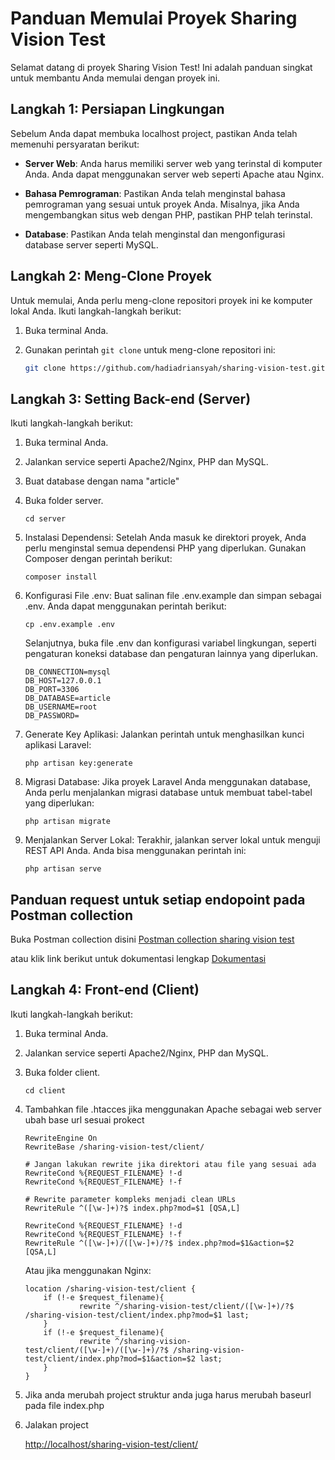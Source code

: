 # Panduan Memulai Proyek Sharing Vision Test

Selamat datang di proyek Sharing Vision Test! Ini adalah panduan singkat untuk membantu Anda memulai dengan proyek ini.

## Langkah 1: Persiapan Lingkungan

Sebelum Anda dapat membuka localhost project, pastikan Anda telah memenuhi persyaratan berikut:

- **Server Web**: Anda harus memiliki server web yang terinstal di komputer Anda. Anda dapat menggunakan server web seperti Apache atau Nginx.

- **Bahasa Pemrograman**: Pastikan Anda telah menginstal bahasa pemrograman yang sesuai untuk proyek Anda. Misalnya, jika Anda mengembangkan situs web dengan PHP, pastikan PHP telah terinstal.

- **Database**: Pastikan Anda telah menginstal dan mengonfigurasi database server seperti MySQL.

## Langkah 2: Meng-Clone Proyek

Untuk memulai, Anda perlu meng-clone repositori proyek ini ke komputer lokal Anda. Ikuti langkah-langkah berikut:

1. Buka terminal Anda.

2. Gunakan perintah `git clone` untuk meng-clone repositori ini:

   ```bash
   git clone https://github.com/hadiadriansyah/sharing-vision-test.github
   ``` 

## Langkah 3: Setting Back-end (Server)

Ikuti langkah-langkah berikut:

1. Buka terminal Anda.

2. Jalankan service seperti Apache2/Nginx, PHP dan MySQL.

3. Buat database dengan nama "article"

4. Buka folder server.
    
    ```
    cd server
    ```

5. Instalasi Dependensi: Setelah Anda masuk ke direktori proyek, Anda perlu menginstal semua dependensi PHP yang diperlukan. Gunakan Composer dengan perintah berikut:
    
    ```
    composer install
    ```

6. Konfigurasi File .env: Buat salinan file .env.example dan simpan sebagai .env. Anda dapat menggunakan perintah berikut:
    
    ```
    cp .env.example .env
    ```

    Selanjutnya, buka file .env dan konfigurasi variabel lingkungan, seperti pengaturan koneksi database dan pengaturan lainnya yang diperlukan.

    ```
    DB_CONNECTION=mysql
    DB_HOST=127.0.0.1
    DB_PORT=3306
    DB_DATABASE=article
    DB_USERNAME=root
    DB_PASSWORD=
    ```

7. Generate Key Aplikasi: Jalankan perintah untuk menghasilkan kunci aplikasi Laravel:
    
    ```
    php artisan key:generate
    ```

8. Migrasi Database: Jika proyek Laravel Anda menggunakan database, Anda perlu menjalankan migrasi database untuk membuat tabel-tabel yang diperlukan:
    
    ```
    php artisan migrate
    ```

9. Menjalankan Server Lokal: Terakhir, jalankan server lokal untuk menguji REST API Anda. Anda bisa menggunakan perintah ini:
    
    ```
    php artisan serve
    ```

## Panduan request untuk setiap endopoint pada Postman collection
    
Buka Postman collection disini [Postman collection sharing vision test](https://winter-firefly-531502.postman.co/workspace/New-Team-Workspace~05a330f3-4bbe-4091-85d0-8287c18a9fb6/collection/23565067-dd680d5c-c703-42f6-9ba4-3d5cccdf4c0b?action=share&creator=23565067)

atau klik link berikut untuk dokumentasi lengkap
[Dokumentasi](https://winter-firefly-531502.postman.co/workspace/05a330f3-4bbe-4091-85d0-8287c18a9fb6/documentation/23565067-dd680d5c-c703-42f6-9ba4-3d5cccdf4c0b?entity=&branch=&version=)

## Langkah 4: Front-end (Client)

Ikuti langkah-langkah berikut:

1. Buka terminal Anda.

2. Jalankan service seperti Apache2/Nginx, PHP dan MySQL.

3. Buka folder client.
    
    ```
    cd client
    ```

4. Tambahkan file .htacces jika menggunakan Apache sebagai web server ubah base url sesuai prokect

    
    ```
    RewriteEngine On
    RewriteBase /sharing-vision-test/client/

    # Jangan lakukan rewrite jika direktori atau file yang sesuai ada
    RewriteCond %{REQUEST_FILENAME} !-d
    RewriteCond %{REQUEST_FILENAME} !-f

    # Rewrite parameter kompleks menjadi clean URLs
    RewriteRule ^([\w-]+)?$ index.php?mod=$1 [QSA,L]

    RewriteCond %{REQUEST_FILENAME} !-d
    RewriteCond %{REQUEST_FILENAME} !-f
    RewriteRule ^([\w-]+)/([\w-]+)/?$ index.php?mod=$1&action=$2 [QSA,L]
    ```

    Atau jika menggunakan Nginx:
    ```
    location /sharing-vision-test/client {
        if (!-e $request_filename){
                rewrite ^/sharing-vision-test/client/([\w-]+)/?$ /sharing-vision-test/client/index.php?mod=$1 last;
        }
        if (!-e $request_filename){
                rewrite ^/sharing-vision-test/client/([\w-]+)/([\w-]+)/?$ /sharing-vision-test/client/index.php?mod=$1&action=$2 last;
        }
    }
    ```

5. Jika anda merubah project struktur anda juga harus merubah baseurl pada file index.php

6. Jalakan project

    [http://localhost/sharing-vision-test/client/](http://localhost/sharing-vision-test/client/)


